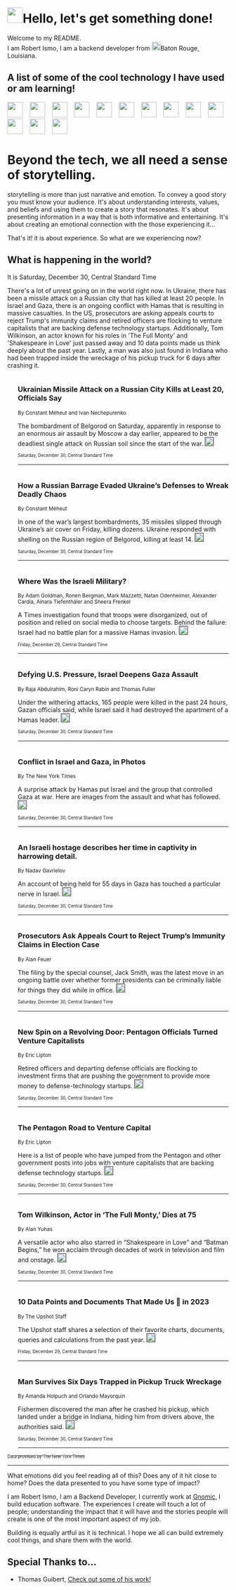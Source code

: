 <h1><img src="https://emojis.slackmojis.com/emojis/images/1643514375/3493/hot-coffee.gif?1643514375" width="35"/>Hello, let's get something done!</h1>

<p>Welcome to my README.<br/>
I am Robert Ismo, I am a backend developer from <img src="https://emojis.slackmojis.com/emojis/images/1638395689/50435/moulin_rouge.png?1638395689" width="20"/>Baton Rouge, Louisiana.</p>
<h2>A list of some of the cool technology I have used or am learning!</h2>
<p>
<img src="https://emojis.slackmojis.com/emojis/images/1643516091/21142/meow_bongotap.gif?1643516091" width="35" alt="">
<img src="https://img.shields.io/badge/Favorite%20Frontend%20Framework-SvelteKit-f83903" alt="">
<img src="https://img.shields.io/badge/Second%20Favorite-Vue-40b581" alt="">
<img src="https://img.shields.io/badge/Most%20Used%20Runtime-Nodejs-78b061" alt="">
<img src="https://emojis.slackmojis.com/emojis/images/1643517416/34482/fire.gif?1643517416" width="35" alt="">
<img src="https://img.shields.io/badge/Javascript%20But%20Better-Typescript-0078ca" alt="">
<img src="https://img.shields.io/badge/Favorite%20Language-Elixir-3e244d" alt="">
<img src="https://img.shields.io/badge/Containerize%20Everything-Docker-6ac9ef" alt="">
<img src="https://emojis.slackmojis.com/emojis/images/1643514596/5999/meow_party.gif?1643514596" width="35" alt="">
<img src="https://img.shields.io/badge/API%20Love%20Language-Graphql-de32a5" alt="">
<img src="https://img.shields.io/badge/Our%20Favorite%20Version%20Controller-Git-e94f33" alt="">
<img src="https://img.shields.io/badge/Favorite%20Database-Redis-d42d1d" alt="">
<img src="https://emojis.slackmojis.com/emojis/images/1643514559/5584/deployparrot.gif?1643514559" width="35" alt="">
<img src="https://img.shields.io/badge/Container%20Interstate-RabbitMQ-f66200" alt="">
<img src="https://img.shields.io/badge/Gotta%20Learn-Kubernetes-316adf" alt="">
<img src="https://img.shields.io/badge/Really%20Mature%20Now-WASM-654fef" alt="">
<img src="https://emojis.slackmojis.com/emojis/images/1666642497/61942/dance_vibe.gif?1666642497" width="35" alt="">
<img src="https://img.shields.io/badge/For%20My%20M1-ARM64-657d96" alt="">
<img src="https://img.shields.io/badge/Loving%20This%20So%20Much-TailwindCSS-17bcb5" alt="">
<img src="https://img.shields.io/badge/Cool%20Build%20Tool-Vite-f9cb24" alt="">
<img src="https://emojis.slackmojis.com/emojis/images/1669231376/62819/working-on-it.gif?1669231376" width="35" alt="">
<img src="https://img.shields.io/badge/Fun%20and%20Easy%20Database-MongoDB-5f8c49" alt="">
<img src="https://img.shields.io/badge/JS%20Life%20Support-NPM-c73737" alt="">
<img src="https://img.shields.io/badge/I%20Liked%20It-DynamoDB-0073b9" alt="">
<img src="https://emojis.slackmojis.com/emojis/images/1643514045/46/question.gif?1643514045" width="35" alt="">
<img src="https://img.shields.io/badge/cool-React-60d6f9" alt="">
<img src="https://img.shields.io/badge/Future%20Big%20Project-Lambda-f37e00" alt="">
<img src="https://img.shields.io/badge/NPM%20But%20Better-PNPM-f1aa07" alt="">
<img src="https://emojis.slackmojis.com/emojis/images/1643514943/9662/fbwow.gif?1643514943" width="35" alt="">
<img src="https://img.shields.io/badge/First%20Language-C-662079" alt="">
<img src="https://img.shields.io/badge/Where%20I%20Deploy%20Frontend-Vercel-000000" alt="">
<img src="https://img.shields.io/badge/Who%20Does%20not%20Want%20an%20App-Swift-f9492a" alt="">
<img src="https://emojis.slackmojis.com/emojis/images/1643514058/151/javascript.png?1643514058" width="35" alt="">
<img src="https://img.shields.io/badge/cool-Python-fbd542" alt="">
<img src="https://img.shields.io/badge/Favorite%20Something-Stripe-656cdc" alt="">
<img src="https://img.shields.io/badge/Of%20Course-HTML5-ed6327" alt="">
<img src="https://emojis.slackmojis.com/emojis/images/1660415405/60731/bomb.gif?1660415405" width="35" alt="">
<img src="https://img.shields.io/badge/hate-CSS-2964ec" alt="">
<img src="https://img.shields.io/badge/Learning-CircleCI-141215" alt="">
<img src="https://img.shields.io/badge/Learning-Rust-fbbb3b" alt="">
<img src="https://emojis.slackmojis.com/emojis/images/1660415397/60712/writing-hand.gif?1660415397" width="35" alt="">
<img src="https://img.shields.io/badge/Dev%20Browser%20of%20Choice-Firefox-cc4e26" alt="">
<img src="https://img.shields.io/badge/Recoverying%20From%20Windows-UNIX-1781e3" alt="">
<img src="https://img.shields.io/badge/LOVE-LogSeq-90c1c2" alt="">
<img src="https://emojis.slackmojis.com/emojis/images/1643514066/223/kirby.gif?1643514066" width="35" alt="">
<img src="https://img.shields.io/badge/Daily%20Driver-MacOS-e6e6e8" alt="">
<img src="https://img.shields.io/badge/Git%20Server-Github-000000" alt="">
<img src="https://img.shields.io/badge/enjoyable-EC2-f17428" alt="">
<img src="https://emojis.slackmojis.com/emojis/images/1643514239/2069/excited.gif?1643514239" width="35" alt="">
</p>
<h1>Beyond the tech, we all need a sense of storytelling.</h1>
<p>storytelling is more than just narrative and emotion. To convey a good story you must know your audience. It's about understanding interests, values, and beliefs and using them to create a story that resonates. It's about presenting information in a way that is both informative and entertaining. It's about creating an emotional connection with the those experiencing it...</p>
<p>That's it! it is about experience. So what are we experiencing now?</p>
<h2>What is happening in the world?</h2>
<p>It is Saturday, December 30, Central Standard Time</p>
<p>
There&#39;s a lot of unrest going on in the world right now. In Ukraine, there has been a missile attack on a Russian city that has killed at least 20 people. In Israel and Gaza, there is an ongoing conflict with Hamas that is resulting in massive casualties. In the US, prosecutors are asking appeals courts to reject Trump&#39;s immunity claims and retired officers are flocking to venture capitalists that are backing defense technology startups. Additionally, Tom Wilkinson, an actor known for his roles in &#39;The Full Monty&#39; and &#39;Shakespeare in Love&#39; just passed away and 10 data points made us think deeply about the past year. Lastly, a man was also just found in Indiana who had been trapped inside the wreckage of his pickup truck for 6 days after crashing it.</p>
<ol>
<img src="https://img.shields.io/badge/-world-blue" alt="">
<h3>Ukrainian Missile Attack on a Russian City Kills at Least 20, Officials Say</h3>
<sub>By Constant Méheut and Ivan Nechepurenko</sub>
<p>The bombardment of Belgorod on Saturday, apparently in response to an enormous air assault by Moscow a day earlier, appeared to be the deadliest single attack on Russian soil since the start of the war.  <a href=""><img src="https://developer.nytimes.com/files/poweredby_nytimes_30b.png?v=1583354208352" height="20"></a></p>
<sub><sub>Saturday, December 30, Central Standard Time</sub></sub>
<hr/>
<img src="https://img.shields.io/badge/-world-blue" alt="">
<h3>How a Russian Barrage Evaded Ukraine’s Defenses to Wreak Deadly Chaos</h3>
<sub>By Constant Méheut</sub>
<p>In one of the war’s largest bombardments, 35 missiles slipped through Ukraine’s air cover on Friday, killing dozens. Ukraine responded with shelling on the Russian region of Belgorod, killing at least 14.  <a href=""><img src="https://developer.nytimes.com/files/poweredby_nytimes_30b.png?v=1583354208352" height="20"></a></p>
<sub><sub>Saturday, December 30, Central Standard Time</sub></sub>
<hr/>
<img src="https://img.shields.io/badge/-world-blue" alt="">
<h3>Where Was the Israeli Military?</h3>
<sub>By Adam Goldman, Ronen Bergman, Mark Mazzetti, Natan Odenheimer, Alexander Cardia, Ainara Tiefenthäler and Sheera Frenkel</sub>
<p>A Times investigation found that troops were disorganized, out of position and relied on social media to choose targets. Behind the failure: Israel had no battle plan for a massive Hamas invasion.  <a href=""><img src="https://developer.nytimes.com/files/poweredby_nytimes_30b.png?v=1583354208352" height="20"></a></p>
<sub><sub>Friday, December 29, Central Standard Time</sub></sub>
<hr/>
<img src="https://img.shields.io/badge/-world-blue" alt="">
<h3>Defying U.S. Pressure, Israel Deepens Gaza Assault</h3>
<sub>By Raja Abdulrahim, Roni Caryn Rabin and Thomas Fuller</sub>
<p>Under the withering attacks, 165 people were killed in the past 24 hours, Gazan officials said, while Israel said it had destroyed the apartment of a Hamas leader.  <a href=""><img src="https://developer.nytimes.com/files/poweredby_nytimes_30b.png?v=1583354208352" height="20"></a></p>
<sub><sub>Saturday, December 30, Central Standard Time</sub></sub>
<hr/>
<img src="https://img.shields.io/badge/-world-blue" alt="">
<h3>Conflict in Israel and Gaza, in Photos</h3>
<sub>By The New York Times</sub>
<p>A surprise attack by Hamas put Israel and the group that controlled Gaza at war. Here are images from the assault and what has followed.  <a href=""><img src="https://developer.nytimes.com/files/poweredby_nytimes_30b.png?v=1583354208352" height="20"></a></p>
<sub><sub>Saturday, December 30, Central Standard Time</sub></sub>
<hr/>
<img src="https://img.shields.io/badge/-world-blue" alt="">
<h3>An Israeli hostage describes her time in captivity in harrowing detail.</h3>
<sub>By Nadav Gavrielov</sub>
<p>An account of being held for 55 days in Gaza has touched a particular nerve in Israel.  <a href=""><img src="https://developer.nytimes.com/files/poweredby_nytimes_30b.png?v=1583354208352" height="20"></a></p>
<sub><sub>Saturday, December 30, Central Standard Time</sub></sub>
<hr/>
<img src="https://img.shields.io/badge/-us-blue" alt="">
<h3>Prosecutors Ask Appeals Court to Reject Trump’s Immunity Claims in Election Case</h3>
<sub>By Alan Feuer</sub>
<p>The filing by the special counsel, Jack Smith, was the latest move in an ongoing battle over whether former presidents can be criminally liable for things they did while in office.  <a href=""><img src="https://developer.nytimes.com/files/poweredby_nytimes_30b.png?v=1583354208352" height="20"></a></p>
<sub><sub>Saturday, December 30, Central Standard Time</sub></sub>
<hr/>
<img src="https://img.shields.io/badge/-us-blue" alt="">
<h3>New Spin on a Revolving Door: Pentagon Officials Turned Venture Capitalists</h3>
<sub>By Eric Lipton</sub>
<p>Retired officers and departing defense officials are flocking to investment firms that are pushing the government to provide more money to defense-technology startups.  <a href=""><img src="https://developer.nytimes.com/files/poweredby_nytimes_30b.png?v=1583354208352" height="20"></a></p>
<sub><sub>Saturday, December 30, Central Standard Time</sub></sub>
<hr/>
<img src="https://img.shields.io/badge/-us-blue" alt="">
<h3>The Pentagon Road to Venture Capital</h3>
<sub>By Eric Lipton</sub>
<p>Here is a list of people who have jumped from the Pentagon and other government posts into jobs with venture capitalists that are backing defense technology startups.  <a href=""><img src="https://developer.nytimes.com/files/poweredby_nytimes_30b.png?v=1583354208352" height="20"></a></p>
<sub><sub>Saturday, December 30, Central Standard Time</sub></sub>
<hr/>
<img src="https://img.shields.io/badge/-arts-blue" alt="">
<h3>Tom Wilkinson, Actor in ‘The Full Monty,’ Dies at 75</h3>
<sub>By Alan Yuhas</sub>
<p>A versatile actor who also starred in “Shakespeare in Love” and “Batman Begins,” he won acclaim through decades of work in television and film and onstage.  <a href=""><img src="https://developer.nytimes.com/files/poweredby_nytimes_30b.png?v=1583354208352" height="20"></a></p>
<sub><sub>Saturday, December 30, Central Standard Time</sub></sub>
<hr/>
<img src="https://img.shields.io/badge/-upshot-blue" alt="">
<h3>10 Data Points and Documents That Made Us 🤔 in 2023</h3>
<sub>By The Upshot Staff</sub>
<p>The Upshot staff shares a selection of their favorite charts, documents, queries and calculations from the past year.  <a href=""><img src="https://developer.nytimes.com/files/poweredby_nytimes_30b.png?v=1583354208352" height="20"></a></p>
<sub><sub>Friday, December 29, Central Standard Time</sub></sub>
<hr/>
<img src="https://img.shields.io/badge/-us-blue" alt="">
<h3>Man Survives Six Days Trapped in Pickup Truck Wreckage</h3>
<sub>By Amanda Holpuch and Orlando Mayorquin</sub>
<p>Fishermen discovered the man after he crashed his pickup, which landed under a bridge in Indiana, hiding him from drivers above, the authorities said.  <a href=""><img src="https://developer.nytimes.com/files/poweredby_nytimes_30b.png?v=1583354208352" height="20"></a></p>
<sub><sub>Saturday, December 30, Central Standard Time</sub></sub>
<hr/>
</ol>
<a href="https://developer.nytimes.com"><sub><sub>Data provided by The New York Times</sub></sub></a>
<hr/>
<p>What emotions did you feel reading all of this? Does any of it hit close to home? Does the data presented to you have some type of impact?</p>
<p>I am Robert Ismo, I am a Backend Developer, I currently work at <a href="https://gnomic.education/">Gnomic</a>, I build education software. The experiences I create will touch a lot of people; understanding the impact that it will have and the stories people will create is one of the most important aspect of my job.</p>
<p>Building is equally artful as it is technical. I hope we all can build extremely cool things, and share them with the world.</p>
<h2>Special Thanks to...</h2>
<ul>
<li>Thomas Guibert, <a href="https://github.com/thmsgbrt/thmsgbrt">Check out some of his work!</a></li>
</ul>
